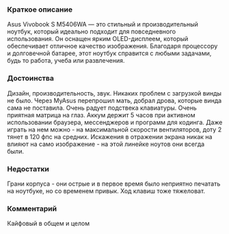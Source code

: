 ### **Краткое описание**
Asus Vivobook S M5406WA — это стильный и производительный ноутбук, который идеально подходит для повседневного использования. Он оснащен ярким OLED-дисплеем, который обеспечивает отличное качество изображения. Благодаря процессору и долговечной батарее, этот ноутбук справится с любыми задачами, будь то работа, учеба или развлечения.

### **Достоинства**
Дизайн, производительность, звук. Никаких проблем с загрузкой винды не было. Через MyAsus перепрошил мать, добрал дрова, которые винда сама не поставила. Очень радует подствека клавиатуры. Очень приятная матрица на глаз. Аккум держит 5 часов при активном использовании браузера, мессенджеров и программ для кодинга. Даже играть на нем можно - на максимальной скорости вентиляторов, доту 2 тянет в 120 фпс на средних. Искажения в отражении экрана никак на влияют на само изображение - на этой линейке ноутов они всегда были.

### **Недостатки**
Грани корпуса - они острые и в первое время было неприятно печатать на ноутбуке, но со временем привык. Ход клавиш тоже тяжеловат.

### **Комментарий**
Кайфовый в общем и целом

